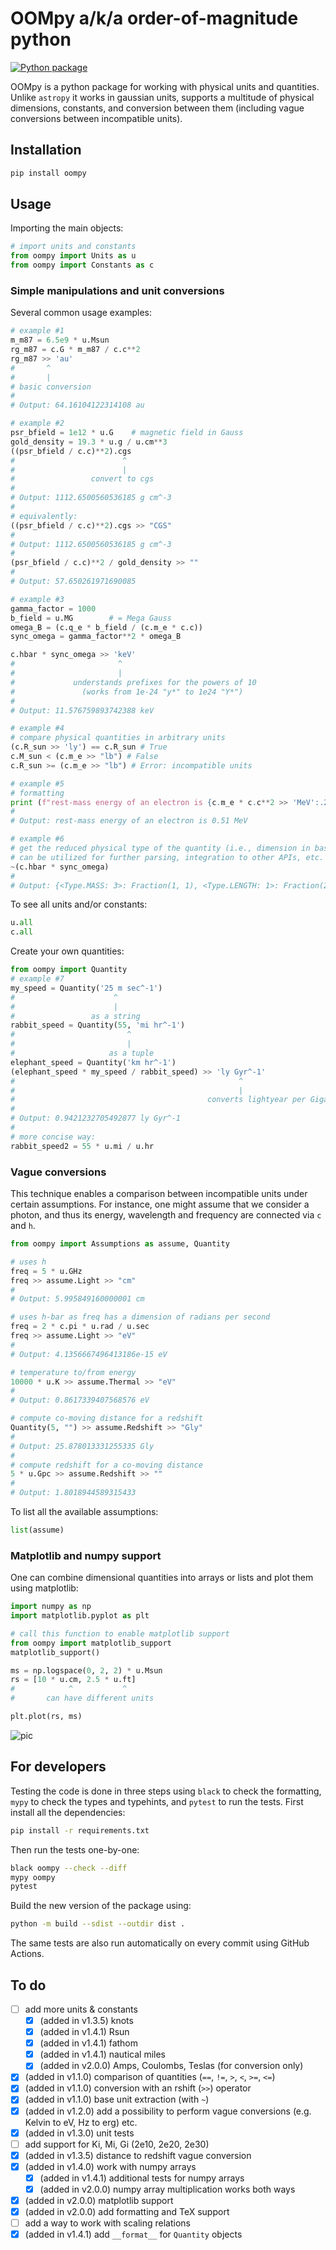 # OOMpy a/k/a order-of-magnitude python

[![Python package](https://github.com/haykh/oompy/actions/workflows/github-pytest.yml/badge.svg)](https://github.com/haykh/oompy/actions/workflows/github-pytest.yml)

OOMpy is a python package for working with physical units and quantities. Unlike `astropy` it works in gaussian units, supports a multitude of physical dimensions, constants, and conversion between them (including vague conversions between incompatible units). 

## Installation

```sh
pip install oompy
```

## Usage

Importing the main objects:
```python
# import units and constants
from oompy import Units as u
from oompy import Constants as c
```

### Simple manipulations and unit conversions

Several common usage examples:
```python
# example #1
m_m87 = 6.5e9 * u.Msun
rg_m87 = c.G * m_m87 / c.c**2
rg_m87 >> 'au'
#       ^
#       |
# basic conversion
#
# Output: 64.16104122314108 au
```

```python
# example #2
psr_bfield = 1e12 * u.G    # magnetic field in Gauss
gold_density = 19.3 * u.g / u.cm**3
((psr_bfield / c.c)**2).cgs
#                        ^
#                        |
#                 convert to cgs
#
# Output: 1112.6500560536185 g cm^-3
#
# equivalently:
((psr_bfield / c.c)**2).cgs >> "CGS"
#
# Output: 1112.6500560536185 g cm^-3
#
(psr_bfield / c.c)**2 / gold_density >> ""
#
# Output: 57.650261971690085
```

```python
# example #3
gamma_factor = 1000
b_field = u.MG        # = Mega Gauss 
omega_B = (c.q_e * b_field / (c.m_e * c.c))
sync_omega = gamma_factor**2 * omega_B

c.hbar * sync_omega >> 'keV'
#                       ^
#                       |
#             understands prefixes for the powers of 10
#               (works from 1e-24 "y*" to 1e24 "Y*")
#
# Output: 11.576759893742388 keV
```

```python
# example #4
# compare physical quantities in arbitrary units
(c.R_sun >> 'ly') == c.R_sun # True
c.M_sun < (c.m_e >> "lb") # False
c.R_sun >= (c.m_e >> "lb") # Error: incompatible units
```

```python
# example #5
# formatting
print (f"rest-mass energy of an electron is {c.m_e * c.c**2 >> 'MeV':.2f}")
#
# Output: rest-mass energy of an electron is 0.51 MeV
```

```python
# example #6
# get the reduced physical type of the quantity (i.e., dimension in base units)
# can be utilized for further parsing, integration to other APIs, etc.
~(c.hbar * sync_omega)
#
# Output: {<Type.MASS: 3>: Fraction(1, 1), <Type.LENGTH: 1>: Fraction(2, 1), <Type.TIME: 2>: Fraction(-2, 1)}
```

To see all units and/or constants:
```python
u.all
c.all
```

Create your own quantities:
```python
from oompy import Quantity
# example #7
my_speed = Quantity('25 m sec^-1')
#                      ^
#                      |
#                 as a string
rabbit_speed = Quantity(55, 'mi hr^-1')
#                         ^
#                         |
#                     as a tuple
elephant_speed = Quantity('km hr^-1')
(elephant_speed * my_speed / rabbit_speed) >> 'ly Gyr^-1'
#                                                  ^
#                                                  |
#                                           converts lightyear per Gigayear :)
#
# Output: 0.9421232705492877 ly Gyr^-1
#
# more concise way:
rabbit_speed2 = 55 * u.mi / u.hr
```

### Vague conversions
This technique enables a comparison between incompatible units under certain assumptions. For instance, one might assume that we consider a photon, and thus its energy, wavelength and frequency are connected via `c` and `h`. 

```python
from oompy import Assumptions as assume, Quantity

# uses h
freq = 5 * u.GHz
freq >> assume.Light >> "cm"
#
# Output: 5.995849160000001 cm

# uses h-bar as freq has a dimension of radians per second
freq = 2 * c.pi * u.rad / u.sec
freq >> assume.Light >> "eV"
#
# Output: 4.1356667496413186e-15 eV

# temperature to/from energy
10000 * u.K >> assume.Thermal >> "eV"
#
# Output: 0.8617339407568576 eV

# compute co-moving distance for a redshift
Quantity(5, "") >> assume.Redshift >> "Gly"
#
# Output: 25.878013331255335 Gly
#
# compute redshift for a co-moving distance
5 * u.Gpc >> assume.Redshift >> ""
#
# Output: 1.8018944589315433
```

To list all the available assumptions:
```python
list(assume)
```

### Matplotlib and numpy support

One can combine dimensional quantities into arrays or lists and plot them using matplotlib:
```python
import numpy as np
import matplotlib.pyplot as plt

# call this function to enable matplotlib support
from oompy import matplotlib_support
matplotlib_support()

ms = np.logspace(0, 2, 2) * u.Msun
rs = [10 * u.cm, 2.5 * u.ft]
#            ^           ^
#       can have different units

plt.plot(rs, ms)
```
![pic](demo/mpl.png)

## For developers

Testing the code is done in three steps using `black` to check the formatting, `mypy` to check the types and typehints, and `pytest` to run the tests. First install all the dependencies:

```sh
pip install -r requirements.txt
```

Then run the tests one-by-one:

```sh
black oompy --check --diff
mypy oompy
pytest
```

Build the new version of the package using:

```sh
python -m build --sdist --outdir dist .
```

The same tests are also run automatically on every commit using GitHub Actions.

## To do

- [ ] add more units & constants
  - [x] (added in v1.3.5) knots
  - [x] (added in v1.4.1) Rsun
  - [x] (added in v1.4.1) fathom
  - [x] (added in v1.4.1) nautical miles
  - [x] (added in v2.0.0) Amps, Coulombs, Teslas (for conversion only)
- [x] (added in v1.1.0) comparison of quantities (`==`, `!=`, `>`, `<`, `>=`, `<=`)
- [x] (added in v1.1.0) conversion with an rshift (`>>`) operator
- [x] (added in v1.1.0) base unit extraction (with `~`)
- [x] (added in v1.2.0) add a possibility to perform vague conversions (e.g. Kelvin to eV, Hz to erg) etc.
- [x] (added in v1.3.0) unit tests
- [ ] add support for Ki, Mi, Gi (2e10, 2e20, 2e30)
- [x] (added in v1.3.5) distance to redshift vague conversion
- [x] (added in v1.4.0) work with numpy arrays
  - [x] (added in v1.4.1) additional tests for numpy arrays
  - [x] (added in v2.0.0) numpy array multiplication works both ways
- [x] (added in v2.0.0) matplotlib support
- [x] (added in v2.0.0) add formatting and TeX support
- [ ] add a way to work with scaling relations
- [x] (added in v1.4.1) add `__format__` for `Quantity` objects
